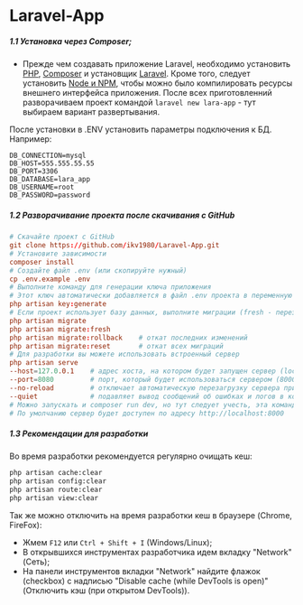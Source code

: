 # Laravel-App
##### 1.1 Установка через Composer; 
- Прежде чем создавать приложение Laravel, необходимо установить [PHP](https://php.net/), [Composer](https://getcomposer.org/) и установщик [Laravel](https://github.com/laravel/installer). Кроме того, следует установить [Node и NPM](https://nodejs.org/), чтобы можно было компилировать ресурсы внешнего интерфейса приложения.
После всех приготовленний разворачиваем проект командой
`laravel new lara-app` - тут выбираем вариант развертывания.

После установки в .ENV установить параметры подключения к БД. Например:
``` env
DB_CONNECTION=mysql
DB_HOST=555.555.55.55
DB_PORT=3306
DB_DATABASE=lara_app
DB_USERNAME=root
DB_PASSWORD=password
```
##### 1.2 Разворачивание проекта после скачивания с GitHub
``` conf
# Скачайте проект с GitHub
git clone https://github.com/ikv1980/Laravel-App.git
# Установите зависимости
composer install
# Создайте файл .env (или скопируйте нужный)
cp .env.example .env
# Выполните команду для генерации ключа приложения
# Этот ключ автоматически добавляется в файл .env проекта в переменную APP_KEY.
php artisan key:generate
# Если проект использует базу данных, выполните миграции (fresh - перезапись БД)
php artisan migrate
php artisan migrate:fresh
php artisan migrate:rollback    # откат последних изменений
php artisan migrate:reset       # откат всех миграций
# Для разработки вы можете использовать встроенный сервер
php artisan serve
--host=127.0.0.1    # адрес хоста, на котором будет запущен сервер (localhost)
--port=8080         # порт, который будет использоваться сервером (8000)
--no-reload         # отключает автоматическую перезагрузку сервера при изменении файлов
--quiet             # подавляет вывод сообщений об ошибках и логов в консоль
# Можно запускать и composer run dev, но тут следует учесть, эта команда запускает задачи, определенные в секции scripts файла composer.json
# По умолчанию сервер будет доступен по адресу http://localhost:8000
```
##### 1.3 Рекомендации для разработки
Во время разработки рекомендуется регулярно очищать кеш:
```bash
php artisan cache:clear
php artisan config:clear
php artisan route:clear
php artisan view:clear
```
Так же можно отключить на время разработки кеш в браузере (Chrome, FireFox):
- Жмем `F12` или `Ctrl + Shift + I` (Windows/Linux);
- В открывшихся инструментах разработчика идем вкладку "Network"(Сеть); 
- На панели инструментов вкладки "Network"  найдите флажок (checkbox) с надписью "Disable cache (while DevTools is open)"  (Отключить кэш (при открытом DevTools)).